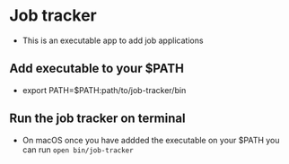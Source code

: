 # Job tracker
- This is an executable app to add job applications

## Add executable to your $PATH
- export PATH=$PATH:path/to/job-tracker/bin

## Run the job tracker on terminal
- On macOS once you have addded the executable on your $PATH you can run `open bin/job-tracker`